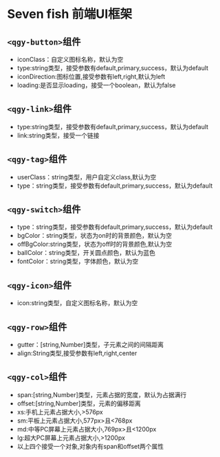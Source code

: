 # Seven fish 前端UI框架
## ```<qgy-button>```组件
+ iconClass：自定义图标名称，默认为空
+ type:string类型，接受参数有default,primary,success，默认为default
+ iconDirection:图标位置,接受参数有left,right,默认为left
+ loading:是否显示loading，接受一个boolean，默认为false
## ```<qgy-link>```组件
+ type:string类型，接受参数有default,primary,success，默认为default
+ link:string类型，接受一个链接
## ```<qgy-tag>```组件
+ userClass：string类型，用户自定义class,默认为空
+ type：string类型，接受参数有default,primary,success，默认为default
## ```<qgy-switch>```组件
+ type：string类型，接受参数有default,primary,success，默认为default
+ bgColor：string类型，状态为on时的背景颜色，默认为空
+ offBgColor:string类型，状态为off时的背景颜色,默认为空
+ ballColor：string类型，开关圆点颜色，默认为蓝色
+ fontColor：string类型，字体颜色，默认为空
## ```<qgy-icon>```组件
+ icon:string类型，自定义图标名称，默认为空
## ```<qgy-row>```组件
+ gutter：[string,Number]类型，子元素之间的间隔距离
+ align:String类型,接受参数有left,right,center
## ```<qgy-col>```组件
+ span:[string,Number]类型，元素占据的宽度，默认为占据满行
+ offset:[string,Number]类型，元素的偏移距离
+ xs:手机上元素占据大小,>576px
+ sm:平板上元素占据大小,577px>且<768px
+ md:中等PC屏幕上元素占据大小,769px>且<1200px
+ lg:超大PC屏幕上元素占据大小,>1200px
+ 以上四个接受一个对象,对象内有span和offset两个属性
